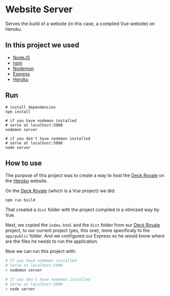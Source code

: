 # Website Server

Serves the build of a website (in this case, a compiled Vue website) on Heroku.

## In this project we used

* [NodeJS](https://nodejs.org/en/)
* [npm](https://www.npmjs.com/)
* [Nodemon](https://nodemon.io/)
* [Express](http://expressjs.com/)
* [Heroku](https://www.heroku.com)

## Run

```
# install dependencies
npm install

# if you have nodemon installed
# serve at localhost:5000
nodemon server

# if you don't have nodemon installed
# serve at localhost:5000
node server
```

## How to use

The purpose of this project was to create a way to host the [Deck Royale](https://github.com/ikenami/Deck-Royale) on the [Heroku](https://www.heroku.com) website.

On the [Deck Royale](https://github.com/ikenami/Deck-Royale) {which is a Vue project} we did:

```
npm run build
```

That created a `dist` folder with the project compiled in a otimized way by Vue.

Next, we copied the `index.html` and the `dist` folder from our [Deck Royale](https://github.com/ikenami/Deck-Royale) project, to our current project (yes, this one), more specificaly to the `app/public` folder. And we configured our Express so he would know where are the files he needs to run the application.


Now we can run this project with:

```bash
# If you have nodemon installed
# Serve at localhost:5000
> nodemon server

# If you don't have nodemon installed
# Serve at localhost:5000
> node server
```
